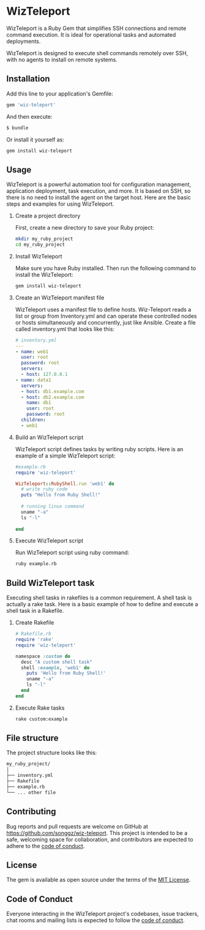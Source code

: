 # WizTeleport

WizTeleport is a Ruby Gem that simplifies SSH connections and remote command execution. It is ideal for operational tasks and automated deployments.

WizTeleport is designed to execute shell commands remotely over SSH, with no agents to install on remote systems.

## Installation

Add this line to your application's Gemfile:

   ```bash
   gem 'wiz-teleport'
   ```

And then execute:

   ```bash
   $ bundle
   ```

Or install it yourself as:

   ```bash
   gem install wiz-teleport
   ```

## Usage
WizTeleport is a powerful automation tool for configuration management, application deployment, task execution, and more. It is based on SSH, so there is no need to install the agent on the target host. Here are the basic steps and examples for using WizTeleport.

1. Create a project directory

    First, create a new directory to save your Ruby project:
    ```bash
    mkdir my_ruby_project
    cd my_ruby_project
    ```
2. Install WizTeleport

   Make sure you have Ruby installed. Then run the following command to install the WizTeleport:
    ```bash
    gem install wiz-teleport
    ```

3. Create an WizTeleport manifest file

   WizTeleport uses a manifest file to define hosts. Wiz-Teleport reads a list or group from Inventory.yml and can operate these controlled nodes or hosts simultaneously and concurrently, just like Ansible. Create a file called inventory.yml that looks like this:
   ```yaml
   # inventory.yml
   ---
   - name: web1
     user: root
     password: root
     servers:
     - host: 127.0.0.1     
   - name: data1
     servers:
     - host: db1.example.com       
     - host: db2.example.com
       name: db1
       user: root
       password: root
     children:
     - web1
   ```
6. Build an WizTeleport script

   WizTeleport script defines tasks by writing ruby scripts. Here is an example of a simple WizTeleport script:
   ```ruby
   #example.rb
   require 'wiz-teleport'
   
   WizTeleport::RubyShell.run 'web1' do
     # write ruby code
     puts "Hello from Ruby Shell!"
     
     # running linux command
     uname "-a"
     ls "-l" 
     
   end
   
   ```
7. Execute WizTeleport script

   Run WizTeleport script using ruby command:
   ```bash
   ruby example.rb
   ```
## Build WizTeleport task
Executing shell tasks in rakefiles is a common requirement. A shell task is actually a rake task. Here is a basic example of how to define and execute a shell task in a Rakefile.

1. Create Rakefile
   ```ruby
   # Rakefile.rb
   require 'rake'
   require 'wiz-teleport'
   
   namespace :custom do
     desc "A custom shell task"
     shell :example, 'web1' do
       puts 'Hello from Ruby Shell!'
       uname "-a"
       ls "-l"
     end
   end
   ```
2. Execute Rake tasks
   ```bash
   rake custom:example
   ```

## File structure

The project structure looks like this:
```bash
my_ruby_project/
│
├── inventory.yml
├── Rakefile
├── example.rb
└── ... other file
```

## Contributing

Bug reports and pull requests are welcome on GitHub at https://github.com/songgz/wiz-teleport. This project is intended to be a safe, welcoming space for collaboration, and contributors are expected to adhere to the [code of conduct](https://github.com/songgz/wiz-teleport/blob/master/CODE_OF_CONDUCT.md).

## License

The gem is available as open source under the terms of the [MIT License](https://opensource.org/licenses/MIT).

## Code of Conduct

Everyone interacting in the WizTeleport project's codebases, issue trackers, chat rooms and mailing lists is expected to follow the [code of conduct](https://github.com/[USERNAME]/wiz-teleport/blob/master/CODE_OF_CONDUCT.md).
